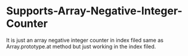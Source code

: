 # Supports-Array-Negative-Integer-Counter
It is just an array negative integer counter in index filed same as Array.prototype.at method but just working in the index filed.
